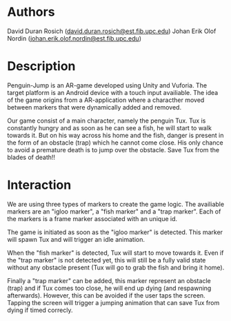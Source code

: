 Authors
========

David Duran Rosich (david.duran.rosich@est.fib.upc.edu)
Johan Erik Olof Nordin (johan.erik.olof.nordin@est.fib.upc.edu)

Description
============

Penguin-Jump is an AR-game developed using Unity and Vuforia. The target
platform is an Android device with a touch input availiable. The idea of the
game origins from a AR-application where a characther moved between markers 
that were dynamically added and removed.

Our game consist of a main character, namely the penguin Tux. Tux is constantly
hungry and as soon as he can see a fish, he will start to walk towards it. But
on his way across his home and the fish, danger is present in the form of an
obstacle (trap) which he cannot come close. His only chance to avoid a 
premature death is to jump over the obstacle. Save Tux from the blades of death!!

Interaction
============

We are using three types of markers to create the game logic. The availiable
markers are an "igloo marker", a "fish marker" and a "trap marker". Each of
the markers is a frame marker associated with an unique id.

The game is initiated as soon as the "igloo marker" is detected. This marker
will spawn Tux and will trigger an idle animation.

When the "fish marker" is detected, Tux will start to move towards it. Even if
the "trap marker" is not detected yet, this will still be a fully valid state
without any obstacle present (Tux will go to grab the fish and bring it home).

Finally a "trap marker" can be added, this marker represent an obstacle (trap)
and if Tux comes too close, he will end up dying (and respawning afterwards).
However, this can be avoided if the user taps the screen. Tapping the screen
will trigger a jumping animation that can save Tux from dying if timed correcly.
